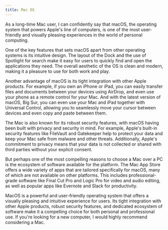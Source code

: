 ```yaml
---
title: Mac OS
---
```


As a long-time Mac user, I can confidently say that macOS, the operating system that powers Apple's line of computers, is one of the most user-friendly and visually pleasing experiences in the world of personal computing.

One of the key features that sets macOS apart from other operating systems is its intuitive design. The layout of the Dock and the use of Spotlight for search make it easy for users to quickly find and open the applications they need. The overall aesthetic of the OS is clean and modern, making it a pleasure to use for both work and play.

Another advantage of macOS is its tight integration with other Apple products.  For example, if you own an iPhone or iPad, you can easily transfer files and documents between your devices using AirDrop, and even use your phone as a remote control for your Mac. And with the latest version of macOS, Big Sur, you can even use your Mac and iPad together with Universal Control, allowing you to seamlessly move your cursor between devices and even copy and paste between them.

The Mac is also known for its robust security features, with macOS having been built with privacy and security in mind. For example, Apple's built-in security features like FileVault and Gatekeeper help to protect your data and keep your Mac safe from malware and other threats. Additionally, Apple's commitment to privacy means that your data is not collected or shared with third parties without your explicit consent.

But perhaps one of the most compelling reasons to choose a Mac over a PC is the ecosystem of software available for the platform. The Mac App Store offers a wide variety of apps that are tailored specifically for macOS, many of which are not available on other platforms. This includes professional-grade software like Final Cut Pro and Logic Pro for video and audio editing, as well as popular apps like Evernote and Slack for productivity.

MacOS is a powerful and user-friendly operating system that offers a visually pleasing and intuitive experience for users. Its tight integration with other Apple products, robust security features, and dedicated ecosystem of software make it a compelling choice for both personal and professional use. If you're looking for a new computer, I would highly recommend considering a Mac.